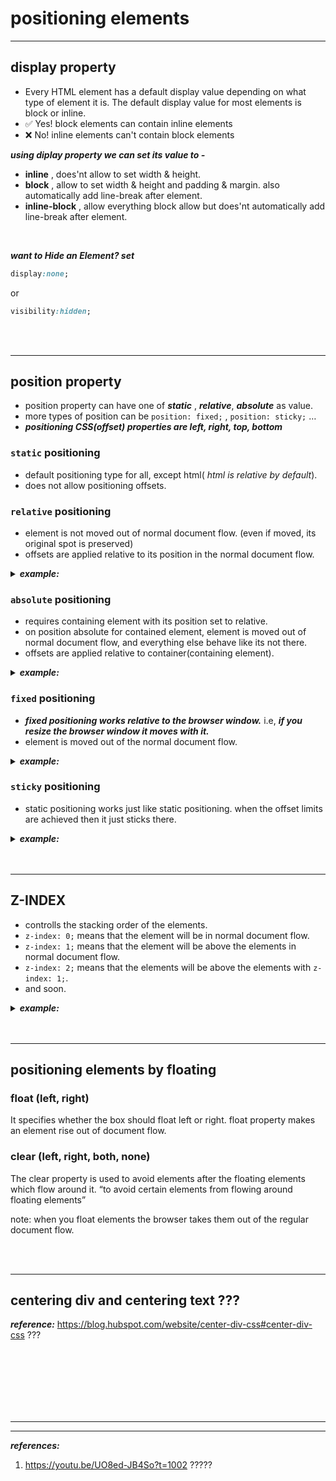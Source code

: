 # positioning elements

---

## display property
  - Every HTML element has a default display value depending on what type of element it is. The default display value for most elements is block or inline.
  - ✅ Yes! block elements can contain inline elements
  - ❌ No! inline elements can't contain block elements

***using diplay property we can set its value to -***
  - **inline** , does'nt allow to set width & height.
  - **block** , allow to set width & height and padding & margin. also automatically add line-break after element.
  - **inline-block** , allow everything block allow but does'nt automatically add line-break after element. 

<br/>
 
***want to Hide an Element? set***
```css
display:none; 
```
or 
```css
visibility:hidden;
```


<br/>

<br/>

---

## position property
  -	position property can have one of ***static*** , ***relative***, ***absolute*** as value.
  -	more types of position can be ``position: fixed;`` , ``position: sticky;`` …
  -	***positioning CSS(offset) properties are left, right, top, bottom***

### ``static`` positioning
- default positioning type for all, except html( _html is relative by default_).
- does not allow positioning offsets.

### ``relative`` positioning
- element is not moved out of normal document flow. (even if moved, its original spot is preserved)
- offsets are applied relative to its position in the normal document flow.

<details>
  <summary> <b><em>example:</em></b> </summary>
<p>

<image src="https://user-images.githubusercontent.com/63545175/187066229-9747a9de-ab3a-49c6-8b21-773631c1ec90.png" width="500px">

**tip:** from top 50px towards bottom. similarly, from left 50px toward right.

<image src="https://user-images.githubusercontent.com/63545175/187066431-ebcc7b00-dad6-4580-b7e1-bc384b0cf837.png" width="500px">
  
</p>
</details>  
  

### ``absolute`` positioning
- requires containing element with its position set to relative.
- on position absolute for contained element, element is moved out of normal document flow, and everything else behave like its not there.
- offsets are applied relative to container(containing element).
  
<details>
  <summary> <b><em>example:</em></b> </summary>
<p>

***without any position property, element1 and element2 both in document flow.*** <br/> note: the container element has its position set to relative.
  
<image src="https://user-images.githubusercontent.com/63545175/187066544-5d52cad1-f106-4cf5-b945-12708f624650.png" width="540px">

***position: absolute;  applied to element1 , hence element1 out of document flow. like it’s not even there. and hence, everything inside container will behave like it’s not even there.***  

<image src="https://user-images.githubusercontent.com/63545175/187066564-f0a6e2b8-0408-4118-90f5-14d037a445b1.png" width="540px">

***if we apply offset they will be relative to container element. and the container element must be position relative.***

<image src="https://user-images.githubusercontent.com/63545175/187066579-20015467-84fe-4f9b-a12a-fcbfdddf5a8c.png" width="540px">

***important: if container element is offset, everything inside will offset with it.***

<image src="https://user-images.githubusercontent.com/63545175/187066793-a16ef67e-86c3-4c4c-a3a4-a8ea87b45710.png" width="540px">

  
</p>
</details>



### ``fixed`` positioning
- ***fixed positioning works relative to the browser window.*** i.e, ***if you resize the browser window it moves with it.***
- element is moved out of the normal document flow.

<details>
  <summary> <b><em>example:</em></b> </summary>
<p>
  
***image:***
<image src="https://user-images.githubusercontent.com/63545175/188061355-7593d209-b703-442e-afaf-3317df9ea9e6.png" width="480px">

<image src="https://user-images.githubusercontent.com/63545175/188061631-a561e1ab-7d5a-4967-88b7-ccb20c83b005.png" width="720px">


***code:***
```html
<!DOCTYPE html>
<html lang="en">
<head>
    <meta charset="UTF-8">
    <meta http-equiv="X-UA-Compatible" content="IE=edge">
    <meta name="viewport" content="width=device-width, initial-scale=1.0">
    <title>Bruntwood.co</title>
    <style>
        
        #main{
            margin-top: 50px;
            width: calc(100vw - 70px) ;
            height: calc(100vh - 140px);
            
            text-align: center;
            font-size: 100px;
        }

        body{
            font-family: 'Segoe UI', Tahoma, Geneva, Verdana, sans-serif;
                        background: #00fff742;

        }
        #above-the-fold{
            width: calc(100vw - 80px) ;

            height: calc(100vh - 50px);
            padding: 15px;
            margin: 5px;
        }

        header{
            float:left;
        }
        nav{
            float: right;
        }
        nav span{
            
            font-weight: 500;
            display: inline-block;
                        margin: 10px;

            
        }

        span{
            width: 80px;
            padding: 5px;
            text-align: center;
        }

        span:hover{
            font-weight: bolder;
        }
        footer{
            background-color: rgba(186, 157, 147, 0.651);
            height: 100px;
            width: calc(100vw - 60px) ;
                        padding: 15px;

 
        }

        .contactChat{
            position: fixed;
            bottom: 35px;
            right: 35px;;
            border-radius: 50%;
            width: 50px;
            height: 50px;
            text-align: center;
            font-size: 30px;
            background-color: black;
            border-style: solid;
        }

        .contactChat:hover{
            background-color: #00fff7;
            color: black;
        }

    </style>
</head>
<body>
    <div id="above-the-fold">

        <!-- welcome page -->

    </div>

    <div class="contactChat">
        💬
    </div>

    <footer>
        <div>
            <!-- contact info and ... -->
        </div>
    </footer>
</body>
</html>
```
  
</p>
</details>  


### ``sticky`` positioning
- static positioning works just like static positioning. when the offset limits are achieved then it just sticks there.

<details>
  <summary> <b><em>example:</em></b> </summary>
<p>

![image](https://user-images.githubusercontent.com/63545175/188058865-4dd087a6-0d57-4d37-8f6d-cec19d38caa9.png)

***code:***
```html
<!DOCTYPE html>
<html lang="en">
<head>
    <meta charset="UTF-8">
    <meta http-equiv="X-UA-Compatible" content="IE=edge">
    <meta name="viewport" content="width=device-width, initial-scale=1.0">
    <title>Sticky positioning</title>
    <style>
        
        .Stickyheading {
            position: sticky;
            position: -webkit-sticky;
            top: 8px;
            width: calc(100% - 40px);
            z-index: 1;
            margin: auto;
            background-color: black;
            color: cornsilk; 
            font-size: x-large;
            padding: 20px 20px 20px 20px;           
        }

        .content {
            margin: 20px 10px 0px 10px;
            padding: 5px 5px 5px 5px; 
            position: relative;
            background-color: #f2f2f2;
            font-size: large;
        }

    </style>
</head>
<body>

    <div class="Stickyheading">
        Cars
    </div>
    <div class="content">
        <p>
        these are the Cars.
        </p>
        <ol type="i" >
            <li>sedan</li>
            <li>hatchback</li>
            <li>coupe</li>
            <li>sports utility vehicle</li>
        </ol>
    </div>

    <br/>
    
    <div class="Stickyheading">
        Bike
    </div>
    <div class="content">
        <p>
        these are the Bikes.
        </p>
        <ol type="i" >
            <li>sportsbike</li>
            <li>cruiser</li>
        </ol>
    </div>

</body>
</html>
```
</p>
</details>



<br/>

<br/>

---
  
## Z-INDEX
 - controlls the stacking order of the elements.
 - ``z-index: 0;`` means that the element will be in normal document flow.
 - ``z-index: 1;`` means that the element will be above the elements in normal document flow.
 - ``z-index: 2;`` means that the elements will be above the elements with ``z-index: 1;``.
 - and soon. 

<details>
  <summary> <b><em>example:</em></b> </summary>
<p>

<table>
<tr>
<td colspan="2"> 

<image src="https://user-images.githubusercontent.com/63545175/187840635-caad94f6-091f-44c6-97d6-4015c5797994.png" width="520px">
</td>
</tr>
<tr>
<td> 

<image src="https://user-images.githubusercontent.com/63545175/187838482-5ec44c6d-681f-4d53-8f5b-9eddf680613d.png" width="420px">
</td>
<td>
  
<image src="https://user-images.githubusercontent.com/63545175/187839583-bba48975-354a-4aff-b307-68604d66a340.png" width="360px">
</td>  
</tr>
<tr>
<td> 

<image src="https://user-images.githubusercontent.com/63545175/187839736-a5d83273-31cc-4aff-944f-f2d8f38ff097.png" width="420px">
<td>
  
<image src="https://user-images.githubusercontent.com/63545175/187839856-a3e04784-31aa-4947-8521-c3d3622292b2.png" width="360px">
</td>  
</tr>
</table>  
  
</p>
</details>
  
  

<br/>

<br/>

---

## positioning elements by floating

### float	(left, right)
It specifies whether the box should float left or right. float property makes an element rise out of document flow.	

### clear	(left, right, both, none)
The clear property is used to avoid elements after the floating elements which flow around it. “to avoid certain elements from flowing around floating elements”

note: when you float elements the browser takes them out of the regular document flow.

  
  



<br/>

<br/>

---

## centering div and centering text ???

***reference:*** https://blog.hubspot.com/website/center-div-css#center-div-css ???






  
<br/>
  
<br/>

  
<br/>
  
<br/>

    
<br/>
  
<br/>

---
  
---

***references:***  
  
1. https://youtu.be/UO8ed-JB4So?t=1002 ?????

  
  
